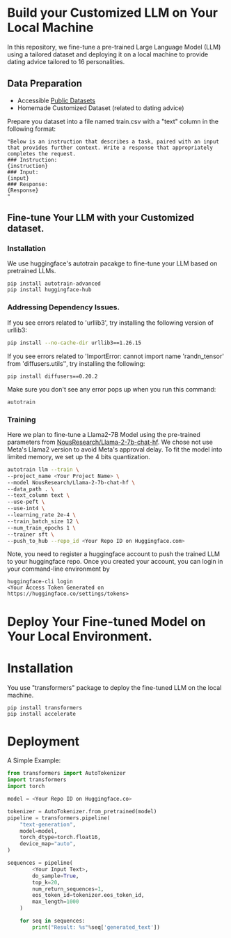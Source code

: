 # Build your Customized LLM on Your Local Machine

In this repository, we fine-tune a pre-trained Large Language Model (LLM) using a tailored dataset and deploying it on a local machine to provide dating advice tailored to 16 personalities.

## Data Preparation
-  Accessible [Public Datasets](https://github.com/yaodongC/awesome-instruction-dataset#the-instruction-following-datasets)
-  Homemade Customized Dataset (related to dating advice)

Prepare you dataset into a file named train.csv with a "text" column in the following format:
```
"Below is an instruction that describes a task, paired with an input that provides further context. Write a response that appropriately completes the request.
### Instruction:
{instruction}
### Input:
{input}
### Response:
{Response}
"
```

## Fine-tune Your LLM with your Customized dataset.

### Installation
We use huggingface's autotrain pacakge to fine-tune your LLM based on pretrained LLMs.
```
pip install autotrain-advanced
pip install huggingface-hub
```
### Addressing Dependency Issues.
If you see errors related to 'urllib3', try installing the following version of urllib3:
```sh
pip install --no-cache-dir urllib3==1.26.15
```
If you see errors related to 'ImportError: cannot import name 'randn_tensor' from 'diffusers.utils'', try installing the following:
```
pip install diffusers==0.20.2
```
Make sure you don't see any error pops up when you run this command:
```
autotrain
```

### Training
Here we plan to fine-tune a Llama2-7B Model using the pre-trained parameters from [NousResearch/Llama-2-7b-chat-hf](https://huggingface.co/NousResearch/Llama-2-7b-chat-hf). We chose not use Meta's Llama2 version to avoid Meta's approval delay. To fit the model into limited memory, we set up the 4 bits quantization.
```sh
autotrain llm --train \
--project_name <Your Project Name> \
--model NousResearch/Llama-2-7b-chat-hf \
--data_path . \
--text_column text \
--use-peft \
--use-int4 \
--learning_rate 2e-4 \
--train_batch_size 12 \
--num_train_epochs 1 \
--trainer sft \
--push_to_hub --repo_id <Your Repo ID on Huggingface.com>
```
Note, you need to register a huggingface account to push the trained LLM to your huggingface repo.
Once you created your account, you can login in your command-line environment by
```
huggingface-cli login
<Your Access Token Generated on https://huggingface.co/settings/tokens>
```

# Deploy Your Fine-tuned Model on Your Local Environment.

# Installation
You use "transformers" package to deploy the fine-tuned LLM on the local machine.
```
pip install transformers
pip install accelerate
```
# Deployment

A Simple Example:
```python
from transformers import AutoTokenizer
import transformers
import torch

model = <Your Repo ID on Huggingface.co>

tokenizer = AutoTokenizer.from_pretrained(model)
pipeline = transformers.pipeline(
    "text-generation",
    model=model,
    torch_dtype=torch.float16,
    device_map="auto",
)

sequences = pipeline(
        <Your Input Text>,
        do_sample=True,
        top_k=20,
        num_return_sequences=1,
        eos_token_id=tokenizer.eos_token_id,
        max_length=1000
    )

    for seq in sequences:
        print("Result: %s"%seq['generated_text'])
```
